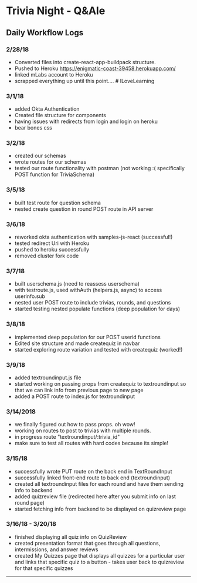 
# Trivia Night - Q&Ale

## Daily Workflow Logs
### 2/28/18
- Converted files into create-react-app-buildpack structure.
- Pushed to Heroku https://enigmatic-coast-39458.herokuapp.com/
- linked mLabs account to Heroku
- scrapped everything up until this point.... # ILoveLearning

### 3/1/18
- added Okta Authentication
- Created file structure for components
- having issues with redirects from login and login on heroku
- bear bones css

### 3/2/18
- created our schemas
- wrote routes for our schemas
- tested our route functionality with postman (not working :( specifically POST function for TriviaSchema)

### 3/5/18
- built test route for question schema
- nested create question in round POST route in API server

### 3/6/18
- reworked okta authentication with samples-js-react (successful!)
- tested redirect Uri with Heroku
- pushed to heroku successfully
- removed cluster fork code

### 3/7/18
- built userschema.js (need to reassess userschema)
- with testroute.js, used withAuth (helpers.js, async) to access userinfo.sub
- nested user POST route to include trivias, rounds, and questions
- started testing nested populate functions (deep population for days)

### 3/8/18
- implemented deep population for our POST userid functions
- Edited site structure and made createquiz in navbar
- started exploring route variation and tested with createquiz (worked!)

### 3/9/18
- added textroundinput.js file
- started working on passing props from createquiz to textroundinput so that we can link info from previous page to new page
- added a POST route to index.js for textroundinput

### 3/14/2018
- we finally figured out how to pass props. oh wow!
- working on routes to post to trivias with multiple rounds.
- in progress route "textroundinput/:trivia_id"
- make sure to test all routes with hard codes because its simple!

### 3/15/18
- successfully wrote PUT route on the back end in TextRoundInput
- successfully linked front-end route to back end (textroundinput)
- created all textroundinput files for each round and have them sending info to backend
- added quizreview file (redirected here after you submit info on last round page)
- started fetching info from backend to be displayed on quizreview page

### 3/16/18 - 3/20/18
- finished displaying all quiz info on QuizReview
- created presentation format that goes through all questions, intermissions, and answer reviews
- created My Quizzes page that displays all quizzes for a particular user and links that specific quiz to a button - takes user back to quizreview for that specific quizzes



----
